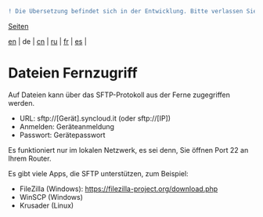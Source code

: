 ```diff
! Die Übersetzung befindet sich in der Entwicklung. Bitte verlassen Sie sich auf die englische Originalversion.
```

[Seiten](https://github.com/syncloud/docs/blob/master/de/index.md#seiten)

[en](https://github.com/syncloud/platform/wiki/Remote-file-access) | 
de | 
[cn](https://github.com/syncloud/docs/blob/master/cn/content/Remote-file-access.md) | 
[ru](https://github.com/syncloud/docs/blob/master/ru/content/Remote-file-access.md) | 
[fr](https://github.com/syncloud/docs/blob/master/fr/content/Remote-file-access.md) | 
[es](https://github.com/syncloud/docs/blob/master/es/content/Remote-file-access.md) | 

# Dateien Fernzugriff

Auf Dateien kann über das SFTP-Protokoll aus der Ferne zugegriffen werden.

* URL: sftp://[Gerät].syncloud.it (oder sftp://[IP])
* Anmelden: Geräteanmeldung
* Passwort: Gerätepasswort

Es funktioniert nur im lokalen Netzwerk, es sei denn, Sie öffnen Port 22 an Ihrem Router.

Es gibt viele Apps, die SFTP unterstützen, zum Beispiel:

* FileZilla (Windows): https://filezilla-project.org/download.php
* WinSCP (Windows)
* Krusader (Linux)
